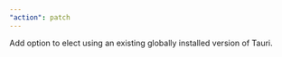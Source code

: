 ```yaml
---
"action": patch
---
```


Add option to elect using an existing globally installed version of Tauri.
